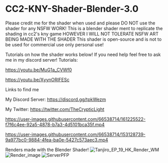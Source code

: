# CC2-KNY-Shader-Blender-3.0

Please credit me for the shader when used and please DO NOT use the shader for any NSFW WORK! 
This is a blender shader ment to replicate the shading in cc2's kny game HOWEVER  I WILL NOT TOLERATE NSFW ART BEING MADE WITH THE SHADER
This shader is open-source and is not to be used for commercial use only personal use!

Tutorials on how the shader works below! If you need help feel free to ask me in my discord server!
Tutorials: 

https://youtu.be/MuG1a_CVWf0

https://youtu.be/XyynORIFESc

Links to find me 

My Discord Server: https://discord.gg/tpkWezm

My Twitter: https://twitter.com/TheCrypticLight


https://user-images.githubusercontent.com/66538714/161225522-f7f6c4ee-92a5-4878-b7a3-4d5101bca35f.mp4

https://user-images.githubusercontent.com/66538714/153128739-9a977bc0-9884-4fea-ba0e-5427c573aec3.mp4



Renders made with the Blender Shader!
![Tanjiro_EP_19_HK_Render_WM](https://user-images.githubusercontent.com/66538714/153128559-de3a45d6-c889-4400-a85a-5444d35b7f89.png)
![Render_image](https://user-images.githubusercontent.com/66538714/153128959-90334d24-eb16-4d5d-9314-f64461840804.png)
![ServerPFP](https://user-images.githubusercontent.com/66538714/153128954-40647c2f-4c5d-4238-86e8-3fe7b7da408c.gif)





